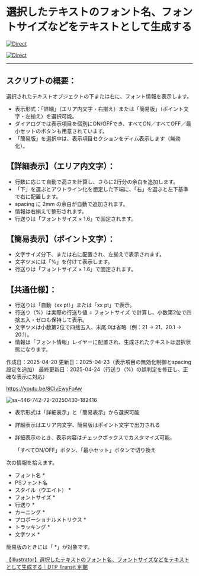 # 選択したテキストのフォント名、フォントサイズなどをテキストとして生成する

[![Direct](https://img.shields.io/badge/Direct%20Link-AddTextInfoLabel.jsx-ffcc00.svg)](https://github.com/swwwitch/illustrator-scripts/blob/master/jsx/text/AddTextInfoLabel.jsx)		

[![Direct](https://img.shields.io/badge/Back%20to%20home-All%20scripts-cccccc.svg)](https://github.com/swwwitch/illustrator-scripts/blob/master/README.md)

---

## スクリプトの概要：

選択されたテキストオブジェクトの下または右に、フォント情報を表示します。

- 表示形式：「詳細」（エリア内文字・右揃え）または「簡易版」（ポイント文字・左揃え）を選択可能。
- ダイアログでは表示項目を個別にON/OFFでき、すべてON／すべてOFF／最小セットのボタンも用意されています。
- 「簡易版」を選択中は、表示項目セクションをディム表示します（無効化）。

## 【詳細表示】（エリア内文字）：

- 行数に応じて自動で高さを計算し、さらに2行分の余白を追加します。
- 「下」を選ぶとアウトライン化を想定した下端に、「右」を選ぶと左下基準で右に配置します。
- spacing に 2mm の余白が自動で追加されます。
- 情報は右揃えで整形されます。
- 行送りは「フォントサイズ × 1.6」で固定されます。

## 【簡易表示】（ポイント文字）：

- 文字サイズ分下、または右に配置され、左揃えで表示されます。
- 文字ツメには「%」を付けて表示します。
- 行送りは「フォントサイズ × 1.6」で固定されます。

## 【共通仕様】：

- 行送りは「自動（xx pt）」または「xx pt」で表示。
- 行送り（%）は実際の行送り値 ÷ フォントサイズ で計算し、小数第2位で四捨五入・ゼロも保持して表示。
- 文字ツメは小数第2位で四捨五入、末尾.0は省略（例：21 → 21、20.1 → 20.1）。
- 情報は「フォント情報」レイヤーに配置され、生成されたテキストは選択状態になります。

作成日：2025-04-20
更新日：2025-04-23（表示項目の無効化制御とspacing設定を追加）
最終更新日：2025-04-24（行送り（%）の誤判定を修正し、正確な表示に対応）

 https://youtu.be/8ClvEwyFoAw

![ss-446-742-72-20250430-182416](https://github.com/user-attachments/assets/cec5ce38-37d4-4248-bd61-9daec334a213)

- 表示形式は「詳細表示」と「簡易表示」から選択可能
- 詳細表示はエリア内文字、簡易版はポイント文字で出力される
- 詳細表示のとき、表示内容はチェックボックスでカスタマイズ可能。
    
    「すべてON/OFF」ボタン、「最小セット」ボタンで切り換え

次の情報を拾えます。

- フォント名 *
- PSフォント名
- スタイル（ウエイト） *
- フォントサイズ *
- 行送り *
- カーニング *
- プロポーショナルメトリクス *
- トラッキング *
- 文字ツメ *

簡易版のときには「 *」が対象です。

[【Illustrator】選択したテキストのフォント名、フォントサイズなどをテキストとして生成する｜DTP Transit 別館](https://note.com/dtp_tranist/n/n607ef418877f)